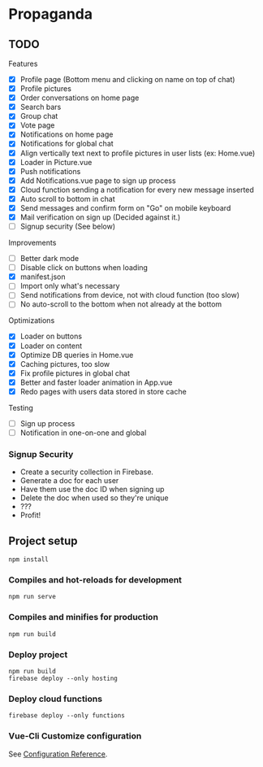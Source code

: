 # Propaganda

## TODO
Features
- [x] Profile page (Bottom menu and clicking on name on top of chat)
- [x] Profile pictures
- [x] Order conversations on home page
- [x] Search bars
- [x] Group chat
- [x] Vote page
- [x] Notifications on home page
- [x] Notifications for global chat
- [x] Align vertically text next to profile pictures in user lists (ex: Home.vue)
- [x] Loader in Picture.vue
- [x] Push notifications
- [x] Add Notifications.vue page to sign up process
- [x] Cloud function sending a notification for every new message inserted
- [x] Auto scroll to bottom in chat
- [x] Send messages and confirm form on "Go" on mobile keyboard
- [x] Mail verification on sign up (Decided against it.)
- [ ] Signup security (See below)

Improvements
- [ ] Better dark mode
- [ ] Disable click on buttons when loading
- [x] manifest.json
- [ ] Import only what's necessary
- [ ] Send notifications from device, not with cloud function (too slow)
- [ ] No auto-scroll to the bottom when not already at the bottom

Optimizations
- [x] Loader on buttons
- [x] Loader on content
- [x] Optimize DB queries in Home.vue
- [x] Caching pictures, too slow
- [x] Fix profile pictures in global chat
- [x] Better and faster loader animation in App.vue
- [x] Redo pages with users data stored in store cache

Testing
- [ ] Sign up process
- [ ] Notification in one-on-one and global

### Signup Security
* Create a security collection in Firebase.
* Generate a doc for each user
* Have them use the doc ID when signing up
* Delete the doc when used so they're unique
* ???
* Profit!

## Project setup
```
npm install
```

### Compiles and hot-reloads for development
```
npm run serve
```

### Compiles and minifies for production
```
npm run build
```

### Deploy project
```
npm run build
firebase deploy --only hosting
```

### Deploy cloud functions
```
firebase deploy --only functions
```

### Vue-Cli Customize configuration
See [Configuration Reference](https://cli.vuejs.org/config/).
